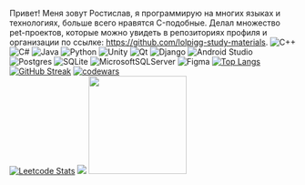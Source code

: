 Привет! Меня зовут Ростислав, я программирую на многих языках и технологиях, больше всего нравятся C-подобные. Делал множество pet-проектов, которые можно увидеть в репозиториях профиля и организации по ссылке: https://github.com/lolpigg-study-materials. 
![C++](https://img.shields.io/badge/c++-%2300599C.svg?style=for-the-badge&logo=c%2B%2B&logoColor=white)
	![C#](https://img.shields.io/badge/c%23-%23239120.svg?style=for-the-badge&logo=csharp&logoColor=white)
 ![Java](https://img.shields.io/badge/java-%23ED8B00.svg?style=for-the-badge&logo=openjdk&logoColor=white)
 ![Python](https://img.shields.io/badge/python-3670A0?style=for-the-badge&logo=python&logoColor=ffdd54)
 ![Unity](https://img.shields.io/badge/unity-%23000000.svg?style=for-the-badge&logo=unity&logoColor=white)
 ![Qt](https://img.shields.io/badge/Qt-%23217346.svg?style=for-the-badge&logo=Qt&logoColor=white)
 ![Django](https://img.shields.io/badge/django-%23092E20.svg?style=for-the-badge&logo=django&logoColor=white)
 ![Android Studio](https://img.shields.io/badge/android%20studio-346ac1?style=for-the-badge&logo=android%20studio&logoColor=white)
 ![Postgres](https://img.shields.io/badge/postgres-%23316192.svg?style=for-the-badge&logo=postgresql&logoColor=white)
 ![SQLite](https://img.shields.io/badge/sqlite-%2307405e.svg?style=for-the-badge&logo=sqlite&logoColor=white)
![MicrosoftSQLServer](https://img.shields.io/badge/Microsoft%20SQL%20Server-CC2927?style=for-the-badge&logo=microsoft%20sql%20server&logoColor=white)
 ![Figma](https://img.shields.io/badge/figma-%23F24E1E.svg?style=for-the-badge&logo=figma&logoColor=white)
[![Top Langs](https://github-readme-stats.vercel.app/api/top-langs/?username=lolpigg&layout=compact)](https://github.com/anuraghazra/github-readme-stats)
[![GitHub Streak](https://github-readme-streak-stats.herokuapp.com/?user=lolpigg)](https://git.io/streak-stats)
[![codewars](https://www.codewars.com/users/lolpigg/badges/large)](https://www.codewars.com/users/lolpigg)   
[![Leetcode Stats](https://leetcard.jacoblin.cool/lolpigg)](https://leetcode.com/lolpigg)
![](https://komarev.com/ghpvc/?username=lolpigg)
<img height="172em" src="https://github-readme-stats-eight-theta.vercel.app/api?username=lolpigg&show_icons=true&theme=algolia&include_all_commits=true&count_private=true"/>
